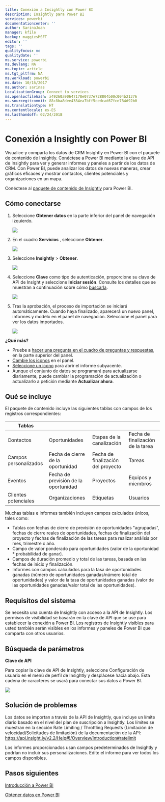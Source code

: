 ```yaml
---
title: Conexión a Insightly con Power BI
description: Insightly para Power BI
services: powerbi
documentationcenter: ''
author: SarinaJoan
manager: kfile
backup: maggiesMSFT
editor: ''
tags: ''
qualityfocus: no
qualitydate: ''
ms.service: powerbi
ms.devlang: NA
ms.topic: article
ms.tgt_pltfrm: NA
ms.workload: powerbi
ms.date: 10/16/2017
ms.author: sarinas
LocalizationGroup: Connect to services
ms.openlocfilehash: a49260a90647178e0737e728804b00c004b21376
ms.sourcegitcommit: 88c8ba8dee4384ea7bff5cedcad67fce784d92b0
ms.translationtype: HT
ms.contentlocale: es-ES
ms.lasthandoff: 02/24/2018
---
```

# <a name="connect-to-insightly-with-power-bi"></a>Conexión a Insightly con Power BI
Visualice y comparta los datos de CRM Insightly en Power BI con el paquete de contenido de Insightly. Conéctese a Power BI mediante la clave de API de Insightly para ver y generar informes y paneles a partir de los datos de CRM. Con Power BI, puede analizar los datos de nuevas maneras, crear gráficos eficaces y mostrar contactos, clientes potenciales y organizaciones en un mapa.

Conéctese al [paquete de contenido de Insightly](https://app.powerbi.com/getdata/services/insightly) para Power BI.

## <a name="how-to-connect"></a>Cómo conectarse
1. Seleccione **Obtener datos** en la parte inferior del panel de navegación izquierdo.
   
   ![](media/service-connect-to-insightly/getdata.png)
2. En el cuadro **Servicios** , seleccione **Obtener**.
   
   ![](media/service-connect-to-insightly/services.png)
3. Seleccione **Insightly** \>  **Obtener**.
   
   ![](media/service-connect-to-insightly/insightly.png)
4. Seleccione **Clave** como tipo de autenticación, proporcione su clave de API de Insight y seleccione **Iniciar sesión**. Consulte los detalles que se muestran a continuación sobre cómo [buscarla](#FindingParams).
   
   ![](media/service-connect-to-insightly/creds.png)
5. Tras la aprobación, el proceso de importación se iniciará automáticamente. Cuando haya finalizado, aparecerá un nuevo panel, informes y modelo en el panel de navegación. Seleccione el panel para ver los datos importados.
   
     ![](media/service-connect-to-insightly/dashboard.png)

**¿Qué más?**

* Pruebe a [hacer una pregunta en el cuadro de preguntas y respuestas](power-bi-q-and-a.md), en la parte superior del panel.
* [Cambie los iconos](service-dashboard-edit-tile.md) en el panel.
* [Seleccione un icono](service-dashboard-tiles.md) para abrir el informe subyacente.
* Aunque el conjunto de datos se programará para actualizarse diariamente, puede cambiar la programación de actualización o actualizarlo a petición mediante **Actualizar ahora**.

## <a name="whats-included"></a>Qué se incluye
El paquete de contenido incluye las siguientes tablas con campos de los registros correspondientes:

| Tablas |  |  |  |
| --- | --- | --- | --- |
| Contactos |Oportunidades |Etapas de la canalización |Fecha de finalización de la tarea |
| Campos personalizados |Fecha de cierre de la oportunidad |Fecha de finalización del proyecto |Tareas |
| Eventos |Fecha de previsión de la oportunidad |Proyectos |Equipos y miembros |
| Clientes potenciales |Organizaciones |Etiquetas |Usuarios |

Muchas tablas e informes también incluyen campos calculados únicos, tales como:  

* Tablas con fechas de cierre de previsión de oportunidades "agrupadas", fechas de cierre reales de oportunidades, fechas de finalización del proyecto y fechas de finalización de las tareas para realizar análisis por mes, trimestre o año.  
* Campo de valor ponderado para oportunidades (valor de la oportunidad * probabilidad de ganar).  
* Campos de duración promedio y total de las tareas, basada en las fechas de inicio y finalización.  
* Informes con campos calculados para la tasa de oportunidades ganadas (número de oportunidades ganadas/número total de oportunidades) y valor de la tasa de oportunidades ganadas (valor de las oportunidades ganadas/valor total de las oportunidades).  

## <a name="system-requirements"></a>Requisitos del sistema
Se necesita una cuenta de Insightly con acceso a la API de Insightly. Los permisos de visibilidad se basarán en la clave de API que se use para establecer la conexión a Power BI. Los registros de Insightly visibles para usted también serán visibles en los informes y paneles de Power BI que comparta con otros usuarios.

<a name="FindingParams"></a>

## <a name="finding-parameters"></a>Búsqueda de parámetros
**Clave de API**

Para copiar la clave de API de Insightly, seleccione Configuración de usuario en el menú de perfil de Insightly y desplácese hacia abajo. Esta cadena de caracteres se usará para conectar sus datos a Power BI.

![](media/service-connect-to-insightly/findapi.png)

## <a name="troubleshooting"></a>Solución de problemas
Los datos se importan a través de la API de Insightly, que incluye un límite diario basado en el nivel del plan de suscripción a Insightly. Los límites se muestran en la sección Rate Limiting / Throttling Requests (Limitación de velocidad/Solicitudes de limitación) de la documentación de la API: https://api.insight.ly/v2.2/Help#!/Overview/Introduction#ratelimit

Los informes proporcionados usan campos predeterminados de Insightly y podrían no incluir sus personalizaciones. Edite el informe para ver todos los campos disponibles.

## <a name="next-steps"></a>Pasos siguientes
[Introducción a Power BI](service-get-started.md)

[Obtener datos en Power BI](service-get-data.md)

